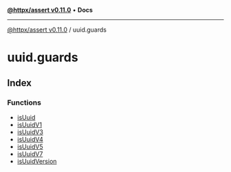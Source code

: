 [**@httpx/assert v0.11.0**](../README.md) • **Docs**

***

[@httpx/assert v0.11.0](../README.md) / uuid.guards

# uuid.guards

## Index

### Functions

- [isUuid](functions/isUuid.md)
- [isUuidV1](functions/isUuidV1.md)
- [isUuidV3](functions/isUuidV3.md)
- [isUuidV4](functions/isUuidV4.md)
- [isUuidV5](functions/isUuidV5.md)
- [isUuidV7](functions/isUuidV7.md)
- [isUuidVersion](functions/isUuidVersion.md)

